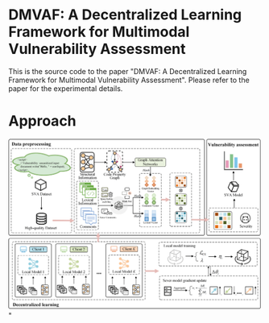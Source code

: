 # DMVAF: A Decentralized Learning Framework for Multimodal Vulnerability Assessment

This is the source code to the paper "DMVAF: A Decentralized Learning Framework for Multimodal Vulnerability Assessment". Please refer to the paper for the experimental details.

# Approach
![image](https://github.com/Liuqy1213/DMVAF/blob/main/Figs/framework.png)"

